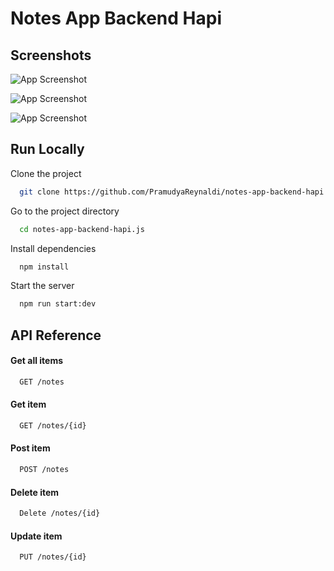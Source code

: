 
# Notes App Backend Hapi


## Screenshots

![App Screenshot](https://i.ibb.co/1szmhhW/Cuplikan-layar-dari-2023-06-25-22-32-37.png)

![App Screenshot](https://i.ibb.co/K55KJMS/Cuplikan-layar-dari-2023-06-25-22-37-34.png)

![App Screenshot](https://i.ibb.co/Thq6s5X/Cuplikan-layar-dari-2023-06-25-22-39-45.png)



## Run Locally

Clone the project

```bash
  git clone https://github.com/PramudyaReynaldi/notes-app-backend-hapi.js.git
```

Go to the project directory

```bash
  cd notes-app-backend-hapi.js
```

Install dependencies

```bash
  npm install
```

Start the server

```bash
  npm run start:dev
```




## API Reference

#### Get all items

```bash
  GET /notes
```


#### Get item

```bash
  GET /notes/{id}
```


#### Post item

```bash
  POST /notes
```

#### Delete item

```bash
  Delete /notes/{id}
```

#### Update item

```bash
  PUT /notes/{id}
```


    
